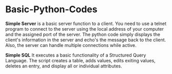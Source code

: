 # Basic-Python-Codes

**Simple Server** is a basic server function to a client. You need to use a telnet program to connect to the server using the local address of your computer and the assigned port of the server. The python code simply displays the client's information in the server and echo's the message back to the client. Also, the server can handle multiple connections while active.

**Simple SQL** It executes a basic functionality of a Structured Query Language. The script creates a table, adds values, edits exiting values, deletes an entry, and display all or individual attributes.


